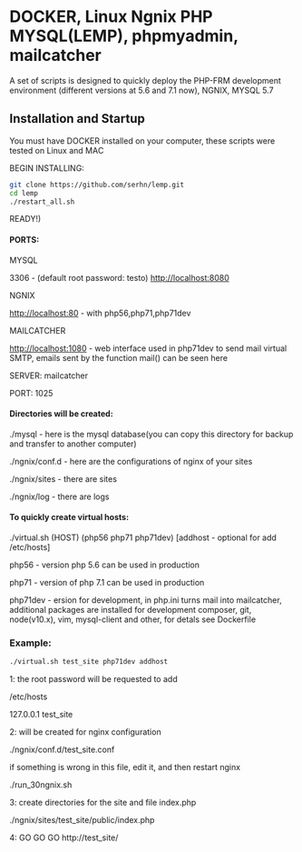 # DOCKER, Linux Ngnix PHP MYSQL(LEMP), phpmyadmin, mailcatcher

A set of scripts is designed to quickly deploy the PHP-FRM development environment (different versions at 5.6 and 7.1 now), NGNIX, MYSQL 5.7

## Installation and Startup

You must have DOCKER installed on your computer, these scripts were tested on Linux and MAС

BEGIN INSTALLING:
```sh
git clone https://github.com/serhn/lemp.git
cd lemp
./restart_all.sh
```
READY!)


#### PORTS:

MYSQL

3306 - (default root password: testo)
<http://localhost:8080> 


NGNIX

<http://localhost:80> - with php56,php71,php71dev


MAILCATCHER

<http://localhost:1080> - web interface used in php71dev to send mail virtual SMTP, emails sent by the function mail() can be seen here


SERVER: mailcatcher 

PORT: 1025


#### Directories will be created:

./mysql - here is the mysql database(you can copy this directory for backup and transfer to another computer)

./ngnix/conf.d - here are the configurations of nginx of your sites

./ngnix/sites - there are sites

./ngnix/log - there are logs


#### To quickly create virtual hosts:

./virtual.sh (HOST) (php56 php71 php71dev) [addhost - optional for add /etc/hosts]


php56 - version php 5.6 can be used in production

php71 - version of php 7.1 can be used in production

php71dev - ersion for development, in php.ini turns mail into mailcatcher, additional packages are installed for development composer, git, node(v10.x), vim, mysql-client and other, for detals see Dockerfile 

### Example:
```sh
./virtual.sh test_site php71dev addhost
```

1:
the root password will be requested to add

/etc/hosts 

127.0.0.1	test_site


2:
will be created for nginx configuration

./ngnix/conf.d/test_site.conf

if something is wrong in this file, edit it, and then restart nginx

./run_30ngnix.sh

3:
create directories for the site and file index.php

./ngnix/sites/test_site/public/index.php

4:
GO GO GO http://test_site/

